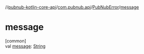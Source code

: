 //[pubnub-kotlin-core-api](../../../index.md)/[com.pubnub.api](../index.md)/[PubNubError](index.md)/[message](message.md)

# message

[common]\
val [message](message.md): [String](https://kotlinlang.org/api/core/kotlin-stdlib/kotlin/-string/index.html)
